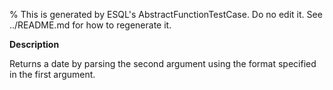 % This is generated by ESQL's AbstractFunctionTestCase. Do no edit it. See ../README.md for how to regenerate it.

**Description**

Returns a date by parsing the second argument using the format specified in the first argument.

